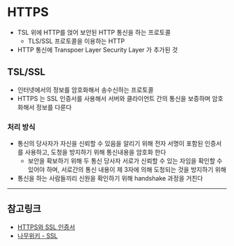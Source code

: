 # HTTPS
- TSL 위에 HTTP를 얹어 보안된 HTTP 통신을 하는 프로토콜
    - TLS/SSL 프로토콜을 이용하는 HTTP
- HTTP 통신에 Transpoer Layer Security Layer 가 추가된 것

## TSL/SSL
- 인터넷에서의 정보를 암호화해서 송수신하는 프로토콜
- HTTPS 는 SSL 인증서를 사용해서 서버와 클라이언트 간의 통신을 보증하며 암호화해서 정보를 다룬다

### 처리 방식
- 통신의 당사자가 자신을 신뢰할 수 있음을 알리기 위해 전자 서명이 포함된 인증서를 사용하고, 도청을 방지하기 위해 통신내용을 암호화 한다 
    - 보안을 확보하기 위해 두 통신 당사자 서로가 신뢰할 수 있는 자임을 확인할 수 있어야 하며, 서로간의 통신 내용이 제 3자에 의해 도청되는 것을 방지하기 위해
- 통신을 하는 사람들끼리 신원을 확인하기 위해 handshake 과정을 거친다


---
## 참고링크
- [HTTPS와 SSL 인증서](https://opentutorials.org/course/228/4894)
- [나무위키 - SSL](https://namu.wiki/w/TLS)
